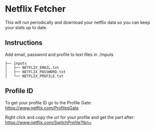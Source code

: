 # Netflix Fetcher

This will run periodically and download your netflix data so you can keep your stats up to date.

## Instructions

Add email, password and profile to text files in ./inputs

```
├── inputs
│   ├── NETFLIX_EMAIL.txt
│   ├── NETFLIX_PASSWORD.txt
│   └── NETFLIX_PROFILE.txt
```

## Profile ID

To get your profile ID go to the Profile Gate:
https://www.netflix.com/ProfilesGate

Right click and copy the url for your profile and get the part after:
https://www.netflix.com/SwitchProfile?tkn=
